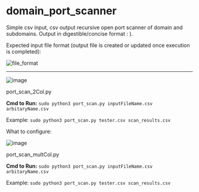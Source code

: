 # domain_port_scanner
Simple csv input, csv output recursive open port scanner of domain and subdomains. Output in digestible/concise format : ).


Expected input file format (output file is created or updated once execution is completed):

![file_format](https://github.com/bricknermon/domain_port_scanner/assets/94518180/809bbfd2-76af-4fb0-b3d8-9456e16250c3)

-------------------------------------------------------------------------------------------------------------------------------------

![image](https://github.com/bricknermon/domain_port_scanner/assets/94518180/6f0fd34d-5f88-4385-9aa5-30a7ca0dc6a9)

port_scan_2Col.py

**Cmd to Run:** ```sudo python3 port_scan.py inputFileName.csv arbitaryName.csv```

Example: ```sudo python3 port_scan.py tester.csv scan_results.csv```

What to configure: 

![image](https://github.com/bricknermon/domain_port_scanner/assets/94518180/9a4cdc31-fdbf-434b-95fb-c4fddda84a05)

port_scan_multCol.py

**Cmd to Run:** ```sudo python3 port_scan.py inputFileName.csv arbitaryName.csv```

Example: ```sudo python3 port_scan.py tester.csv scan_results.csv```
